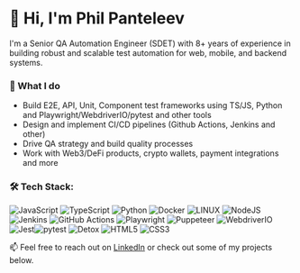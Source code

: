 # 👋 Hi, I'm Phil Panteleev

I'm a Senior QA Automation Engineer (SDET) with 8+ years of experience in building robust and scalable test automation for web, mobile, and backend systems.

### 💼 What I do
- Build E2E, API, Unit, Component test frameworks using TS/JS, Python and Playwright/WebdriverIO/pytest and other tools
- Design and implement CI/CD pipelines (Github Actions, Jenkins and other)
- Drive QA strategy and build quality processes
- Work with Web3/DeFi products, crypto wallets, payment integrations and more

### 🛠 Tech Stack:
![JavaScript](https://img.shields.io/badge/javascript-%23323330.svg?style=for-the-badge&logo=javascript&logoColor=%23F7DF1E) ![TypeScript](https://img.shields.io/badge/typescript-%23007ACC.svg?style=for-the-badge&logo=typescript&logoColor=white) ![Python](https://img.shields.io/badge/python-3670A0?style=for-the-badge&logo=python&logoColor=ffdd54) ![Docker](https://img.shields.io/badge/docker-%230db7ed.svg?style=for-the-badge&logo=docker&logoColor=white) ![LINUX](https://img.shields.io/badge/Linux-FCC624?style=for-the-badge&logo=linux&logoColor=black) ![NodeJS](https://img.shields.io/badge/node.js-6DA55F?style=for-the-badge&logo=node.js&logoColor=white) ![Jenkins](https://img.shields.io/badge/jenkins-%232C5263.svg?style=for-the-badge&logo=jenkins&logoColor=white) ![GitHub Actions](https://img.shields.io/badge/GitHub%20Actions-2088FF?style=for-the-badge&logo=github-actions&logoColor=white) ![Playwright](https://img.shields.io/badge/Playwright-34495E?style=for-the-badge&logo=playwright) ![Puppeteer](https://img.shields.io/badge/Puppeteer-%23F7DF1E?style=for-the-badge&logo=Puppeteer&logoColor=black) ![WebdriverIO](https://img.shields.io/badge/WebdriverIO-%23EA5906?style=for-the-badge&logo=WebdriverIO&logoColor=white) ![Jest](https://img.shields.io/badge/Jest-C21325?style=for-the-badge&logo=Jest&logoColor=white)![pytest](https://img.shields.io/badge/pytest-0A9EDC?style=for-the-badge&logo=pytest&logoColor=white) ![Detox](https://img.shields.io/badge/Detox-2F2439?style=for-the-badge&logo=Detox) ![HTML5](https://img.shields.io/badge/html5-%23E34F26.svg?style=for-the-badge&logo=html5&logoColor=white) ![CSS3](https://img.shields.io/badge/css3-%231572B6.svg?style=for-the-badge&logo=css3&logoColor=white)


📫 Feel free to reach out on [LinkedIn](https://www.linkedin.com/in/philipp-panteleev/) or check out some of my projects below.
